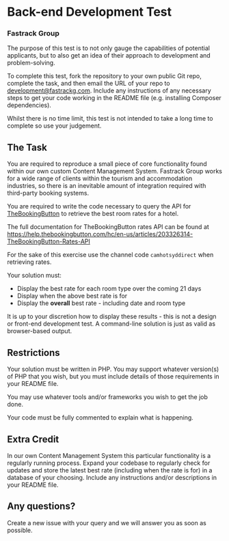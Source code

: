# Back-end Development Test

### Fastrack Group

The purpose of this test is to not only gauge the capabilities of potential applicants, but to also get an idea of their approach to development and problem-solving.

To complete this test, fork the repository to your own public Git repo, complete the task, and then email the URL of your repo to development@fastrackg.com.  Include any instructions of any necessary steps to get your code working in the README file (e.g. installing Composer dependencies).

Whilst there is no time limit, this test is not intended to take a long time to complete so use your judgement.

## The Task

You are required to reproduce a small piece of core functionality found within our own custom Content Management System.  Fastrack Group works for a wide range of clients within the tourism and accommodation industries, so there is an inevitable amount of integration required with third-party booking systems.

You are required to write the code necessary to query the API for [TheBookingButton](http://www.siteminder.com/the-booking-button/) to retrieve the best room rates for a hotel.

The full documentation for TheBookingButton rates API can be found at https://help.thebookingbutton.com/hc/en-us/articles/203326314-TheBookingButton-Rates-API

For the sake of this exercise use the channel code `camhotsyddirect` when retrieving rates.

Your solution must:
* Display the best rate for each room type over the coming 21 days
* Display when the above best rate is for
* Display the **overall** best rate - including date and room type

It is up to your discretion how to display these results - this is not a design or front-end development test.  A command-line solution is just as valid as browser-based output.

## Restrictions

Your solution must be written in PHP.  You may support whatever version(s) of PHP that you wish, but you must include details of those requirements in your README file.

You may use whatever tools and/or frameworks you wish to get the job done.

Your code must be fully commented to explain what is happening.

## Extra Credit

In our own Content Management System this particular functionality is a regularly running process.  Expand your codebase to regularly check for updates and store the latest best rate (including when the rate is for) in a database of your choosing.  Include any instructions and/or descriptions in your README file.

## Any questions?

Create a new issue with your query and we will answer you as soon as possible.